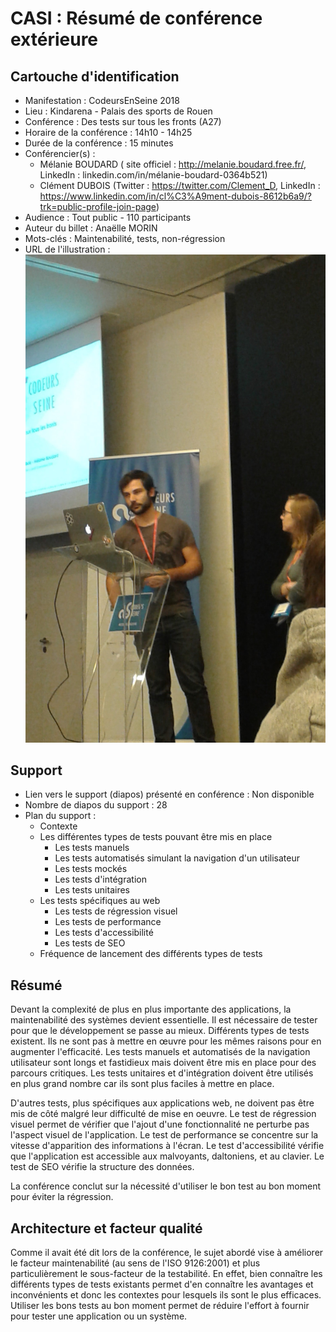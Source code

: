 # CASI : Résumé de conférence extérieure

## Cartouche d'identification

 - Manifestation : CodeursEnSeine 2018
 - Lieu : Kindarena - Palais des sports de Rouen
 - Conférence : Des tests sur tous les fronts (A27)
 - Horaire de la conférence : 14h10 - 14h25
 - Durée de la conférence : 15 minutes
 - Conférencier(s) :
   - Mélanie BOUDARD ( site officiel : http://melanie.boudard.free.fr/, LinkedIn : linkedin.com/in/mélanie-boudard-0364b521)
   - Clément DUBOIS (Twitter : https://twitter.com/Clement_D, LinkedIn : https://www.linkedin.com/in/cl%C3%A9ment-dubois-8612b6a9/?trk=public-profile-join-page)
 - Audience : Tout public - 110 participants
 - Auteur du billet : Anaëlle MORIN
 - Mots-clés : Maintenabilité, tests, non-régression
 - URL de l'illustration : ![Photo prise lors de la conférence](20181122.jpg)

## Support
 - Lien vers le support (diapos) présenté en conférence : Non disponible
 - Nombre de diapos du support : 28
 - Plan du support :
   - Contexte
   - Les différentes types de tests pouvant être mis en place
     - Les tests manuels
     - Les tests automatisés simulant la navigation d'un utilisateur
     - Les tests mockés
     - Les tests d'intégration
     - Les tests unitaires
   - Les tests spécifiques au web
     - Les tests de régression visuel
     - Les tests de performance
     - Les tests d'accessibilité
     - Les tests de SEO
   - Fréquence de lancement des différents types de tests

## Résumé
Devant la complexité de plus en plus importante des applications, la maintenabilité des systèmes devient essentielle. Il est nécessaire de tester pour que le développement se passe au mieux. Différents types de tests existent. Ils ne sont pas à mettre en œuvre pour les mêmes raisons pour en augmenter l'efficacité. Les tests manuels et automatisés de la navigation utilisateur sont longs et fastidieux mais doivent être mis en place pour des parcours critiques. Les tests unitaires et d'intégration doivent être utilisés en plus grand nombre car ils sont plus faciles à mettre en place. 

D'autres tests, plus spécifiques aux applications web, ne doivent pas être mis de côté malgré leur difficulté de mise en oeuvre. Le test de régression visuel permet de vérifier que l'ajout d'une fonctionnalité ne perturbe pas l'aspect visuel de l'application. Le test de performance se concentre sur la vitesse d'apparition des informations à l'écran. Le test d'accessibilité vérifie que l'application est accessible aux malvoyants, daltoniens, et au clavier. Le test de SEO vérifie la structure des données.

La conférence conclut sur la nécessité d'utiliser le bon test au bon moment pour éviter la régression.


## Architecture et facteur qualité
Comme il avait été dit lors de la conférence, le sujet abordé vise à améliorer le facteur maintenabilité (au sens de l'ISO 9126:2001) et plus particulièrement le sous-facteur de la testabilité. En effet, bien connaître les différents types de tests existants permet d'en connaître les avantages et inconvénients et donc les contextes pour lesquels ils sont le plus efficaces. Utiliser les bons tests au bon moment permet de réduire l'effort à fournir pour tester une application ou un système.
